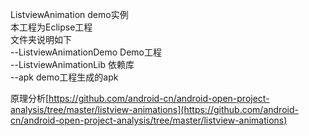 ListviewAnimation demo实例  
本工程为Eclipse工程   
文件夹说明如下  
--ListviewAnimationDemo Demo工程  
--ListviewAnimationLib	依赖库  
--apk demo工程生成的apk  

原理分析[https://github.com/android-cn/android-open-project-analysis/tree/master/listview-animations](https://github.com/android-cn/android-open-project-analysis/tree/master/listview-animations)